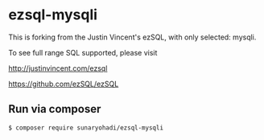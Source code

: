 # ezsql-mysqli #
This is forking from the Justin Vincent's ezSQL, with only selected: mysqli.

To see full range SQL supported, please visit 

http://justinvincent.com/ezsql

https://github.com/ezSQL/ezSQL


## Run via composer ##

```
$ composer require sunaryohadi/ezsql-mysqli
```